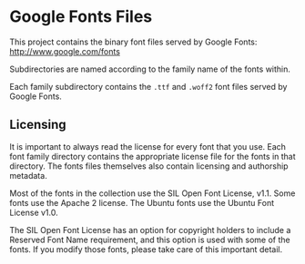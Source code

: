 
# Google Fonts Files

This project contains the binary font files served by Google Fonts: http://www.google.com/fonts

Subdirectories are named according to the family name of the fonts within.

Each family subdirectory contains the  `.ttf`  and `.woff2` font files served by Google Fonts.


## Licensing

It is important to always read the license for every font that you use.
Each font family directory contains the appropriate license file for the fonts in that directory.
The fonts files themselves also contain licensing and authorship metadata.

Most of the fonts in the collection use the SIL Open Font License, v1.1.
Some fonts use the Apache 2 license.
The Ubuntu fonts use the Ubuntu Font License v1.0.

The SIL Open Font License has an option for copyright holders to include a Reserved Font Name requirement, and this option is used with some of the fonts.
If you modify those fonts, please take care of this important detail.
